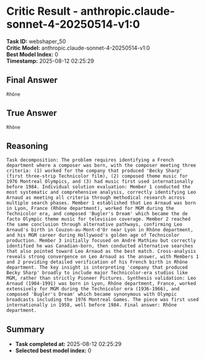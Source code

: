# Critic Result - anthropic.claude-sonnet-4-20250514-v1:0

**Task ID:** webshaper_50  
**Critic Model:** anthropic.claude-sonnet-4-20250514-v1:0  
**Best Model Index:** 0  
**Timestamp:** 2025-08-12 02:25:29

## Final Answer
```
Rhône
```

## True Answer
```
Rhône
```

## Reasoning
```
Task decomposition: The problem requires identifying a French department where a composer was born, with the composer meeting three criteria: (1) worked for the company that produced 'Becky Sharp' (first three-strip Technicolor film), (2) composed theme music for 1976 Montreal Olympics, and (3) had music first used internationally before 1984. Individual solution evaluation: Member 1 conducted the most systematic and comprehensive analysis, correctly identifying Leo Arnaud as meeting all criteria through methodical research across multiple search phases. Member 1 established that Leo Arnaud was born in Lyon, France (Rhône department), worked for MGM during the Technicolor era, and composed 'Bugler's Dream' which became the de facto Olympic theme music for television coverage. Member 2 reached the same conclusion through alternative pathways, confirming Leo Arnaud's birth in Couzon-au-Mont-d'Or near Lyon in Rhône department, and his MGM career during Hollywood's golden age of Technicolor production. Member 3 initially focused on André Mathieu but correctly identified he was Canadian-born, then conducted alternative searches that also pointed toward Leo Arnaud as the best match. Cross-analysis reveals strong convergence on Leo Arnaud as the answer, with Members 1 and 2 providing detailed verification of his French birth in Rhône department. The key insight is interpreting 'company that produced Becky Sharp' broadly to include major Technicolor-era studios like MGM, rather than strictly Pioneer Pictures. Synthesis validation: Leo Arnaud (1904-1991) was born in Lyon, Rhône department, France, worked extensively for MGM during the Technicolor era (1936-1966), and composed 'Bugler's Dream' which became synonymous with Olympic broadcasts including the 1976 Montreal Games. The piece was first used internationally in 1958, well before 1984. Final answer: Rhône department.
```

## Summary
- **Task completed at:** 2025-08-12 02:25:29
- **Selected best model index:** 0
